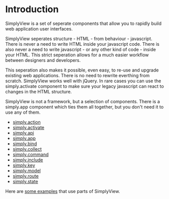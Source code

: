 # Introduction

SimplyView is a set of seperate components that allow you to rapidly build web 
application user interfaces.

SimplyView seperates structure - HTML - from behaviour - javascript. There is 
never a need to write HTML inside your javascript code. There is also never a 
need to write javascript - or any other kind of code - inside your HTML. 
This strict seperation allows for a much easier workflow between designers and developers.

This seperation also makes it possible, even easy, to re-use and upgrade 
existing web applications. There is no need to rewrite everthing from scratch. 
SimplyView works well with jQuery. In rare cases you can use the simply.activate 
component to make sure your legacy javascript can react to changes in the HTML 
structure.

SimplyView is not a framework, but a selection of components. There is a
simply.app component which ties them all together, but you don't need it to
use any of them.

- [simply.action](simply.action.md)
- [simply.activate](simply.activate.md)
- [simply.api](simply.api.md)
- [simply.app](simply.app.md)
- [simply.bind](simply.bind.md)
- [simply.collect](simply.collect.md)
- [simply.command](simply.command.md)
- [simply.include](simply.include.md)
- [simply.key](simply.key.md)
- [simply.model](simply.model.md)
- [simply.route](simply.route.md)
- [simply.state](simply.state.md)

Here are [some examples](examples.md) that use parts of SimplyView.